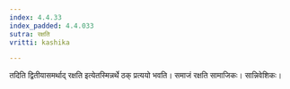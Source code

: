 ```yaml
---
index: 4.4.33
index_padded: 4.4.033
sutra: रक्षति
vritti: kashika

---
```

तदिति द्वितीयासमर्थाद् रक्षति इत्येतस्मिन्नर्थे ठक् प्रत्ययो भवति। समाजं रक्षति सामाजिकः। सान्निवेशिकः।